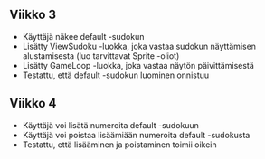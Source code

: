 ## Viikko 3

- Käyttäjä näkee default -sudokun
- Lisätty ViewSudoku -luokka, joka vastaa sudokun näyttämisen alustamisesta (luo tarvittavat Sprite -oliot)
- Lisätty GameLoop -luokka, joka vastaa näytön päivittämisestä
- Testattu, että default -sudokun luominen onnistuu

## Viikko 4
- Käyttäjä voi lisätä numeroita default -sudokuun
- Käyttäjä voi poistaa lisäämiään numeroita default -sudokusta
- Testattu, että lisääminen ja poistaminen toimii oikein

